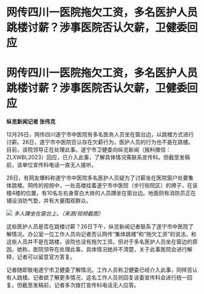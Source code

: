 # 网传四川一医院拖欠工资，多名医护人员跳楼讨薪？涉事医院否认欠薪，卫健委回应

# 网传四川一医院拖欠工资，多名医护人员跳楼讨薪？涉事医院否认欠薪，卫健委回应

**纵览新闻记者 张伟克**

12月26日，网传四川遂宁市中医院有多名医务人员坐在窗台边，以跳楼方式进行讨薪。26日，遂宁市中医院否认存在欠薪行为，医护人员的行为也不是在跳楼。目前，该院领导正在处理此事。遂宁市卫健委向纵览新闻（报料微信：ZLXWBL2023）回应，已介入此事，了解具体情况需联系宣传科。但截至发稿前，该单位宣传科电话一直无人接听。

26日，有网友爆料称遂宁市中医院多名医护人员疑为了讨薪坐在医院窗户处要集体跳楼。网传的视频中，一处高楼挂着遂宁市中医院（步行街院区）的牌子，在该楼4楼的位置，有10名左右身穿白大褂的人员蹲坐在窗台边。地面则有消防员正在铺设消防气垫，并有大量围观群众。

![](https://inews.gtimg.com/om_bt/O2HtWsQsmPtTLVaVG9_tqaiigoZBSx8mBboNkFwg4HEI4AA/1000)
_多人蹲坐在窗台上。（来源/视频截图）_

这些医护人员是否在跳楼讨薪？26日下午，纵览新闻记者联系了遂宁市中医院了解情况。办公室一位工作人员向记者否认网传“集体跳楼”和“拖欠工资”的说法，称这些人员并不是在跳楼，该院也没有拖欠工资。但对于多名医护人员坐在窗边的原因，她称，医院领导在处理此事，具体情况她并不清楚，关于此事医院会进行解释，记者可以留意官方答复。

记者随即致电遂宁市卫健委了解情况。工作人员称卫健委已经介入此事，同样否认有人跳楼。记者欲了解更多情况，这名工作人员则回复该委宣传科会进行统一回复。但截至发稿前，记者多次拨打宣传科电话无人应答。

